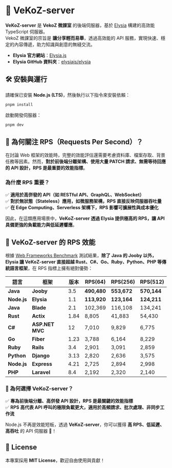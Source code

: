 # 🚀 VeKoZ-server

**VeKoZ-server** 是 **VekoZ 微課室** 的後端伺服器，基於 [Elysia](https://elysiajs.com/) 構建的高效能 TypeScript 伺服器。  
VekoZ 微課室的宗旨是 **讓分享輕而易舉**，透過高效能的 API 服務，實現快速、穩定的內容傳遞，助力知識與創意的無縫交流。

- **Elysia 官方網站**：[Elysia.js](https://elysiajs.com/)  
- **Elysia GitHub 資料夾**：[elysiajs/elysia](https://github.com/elysiajs/elysia)  

## 🛠 安裝與運行

請確保已安裝 **Node.js (LTS)**，然後執行以下指令來安裝依賴：

```sh
pnpm install
```

啟動開發伺服器：

```sh
pnpm dev
```

## 🚀 為何關注 RPS（Requests Per Second）？

在討論 Web 框架的效能時，完整的效能評估還需要考慮資料庫、檔案存取、背景任務等因素。然而，**對於前後端分離架構、使用大量 PATCH 請求、無需等待回應的 API 設計，RPS 是最重要的效能指標**。  

### **為什麼 RPS 重要？**

✅ **適用於高併發的 API（如 RESTful API、GraphQL、WebSocket）**  
✅ **對於無狀態（Stateless）應用，如微服務架構，RPS 直接反映伺服器吞吐量**  
✅ **在 Edge Computing、Serverless 架構下，RPS 影響可擴展性與成本優化**  

因此，在這類應用場景中，**VeKoZ-server 透過 Elysia 提供極高的 RPS，讓 API 具備更強的負載能力與低延遲響應**。

## 🚀 VeKoZ-server 的 RPS 效能

根據 [Web Frameworks Benchmark](https://web-frameworks-benchmark.netlify.app/result?asc=0&f=elysia&l=java,csharp,rust,go,ruby,python,javascript,php&order_by=level64) 測試結果，**除了 Java 的 Jooby 以外，Elysia 讓 VeKoZ-server 直接超越 Rust、C#、Go、Ruby、Python、PHP 等傳統語言框架**，在 RPS 指標上擁有絕對優勢：

| 語言        | 框架        | 版本  | RPS(64)   | RPS(256)  | RPS(512)  |
|------------|------------|--------|-----------|-----------|-----------|
| **Java**   | **Jooby**  | 3.5    | **490,480** | **553,672** | **570,144** |
| **Node.js** | **Elysia** | 1.1    | **113,920** | **123,164** | **124,211** |
| **Java**   | **Blade**  | 2.1    | 102,369    | 116,108    | 134,241    |
| **Rust**   | **Actix**  | 1.84   | 8,805      | 41,883     | 54,430     |
| **C#**     | **ASP.NET MVC** | 12 | 7,010      | 9,829      | 6,775      |
| **Go**     | **Fiber**  | 1.23   | 3,788      | 6,164      | 8,229      |
| **Ruby**   | **Rails**  | 3.4    | 2,901      | 3,091      | 2,859      |
| **Python** | **Django** | 3.13   | 2,820      | 2,636      | 3,575      |
| **Node.js** | **Express** | 4.21  | 2,725      | 2,894      | 2,998      |
| **PHP**    | **Laravel** | 8.4   | 2,192      | 2,320      | 2,140      |

### **📌 為何選擇 VeKoZ-server？**

✅ **專為前後端分離、高併發 API 設計，RPS 是最關鍵的效能指標**  
✅ **RPS 高代表 API 呼叫的極限負載更大，適用於高頻請求、批次處理、非同步工作流**  

Node.js 不再是效能短板，透過 **VeKoZ-server**，你可以獲得 **高 RPS、低延遲、高吞吐** 的 API 伺服器 🚀！

## 📜 License

本專案採用 **MIT License**，歡迎自由使用與貢獻！
